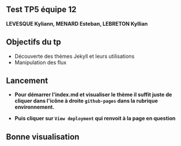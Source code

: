 ## Test TP5 équipe 12 
**LEVESQUE Kyliann, MENARD Esteban, LEBRETON Kyllian**

## Objectifs du tp 

* Découverte des thèmes Jekyll et leurs utilisations
* Manipulation des flux

## Lancement

* **Pour démarrer l'index.md et visualiser le thème il suffit juste de cliquer dans l'icône à droite `github-pages` dans la rubrique environnement.**

* **Puis cliquer sur `View deployment` qui renvoit à la page en question**

## Bonne visualisation 

